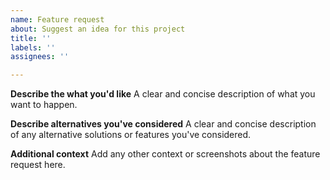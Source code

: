 ```yaml
---
name: Feature request
about: Suggest an idea for this project
title: ''
labels: ''
assignees: ''

---
```


**Describe the what you'd like**
A clear and concise description of what you want to happen.

**Describe alternatives you've considered**
A clear and concise description of any alternative solutions or features you've considered.

**Additional context**
Add any other context or screenshots about the feature request here.
